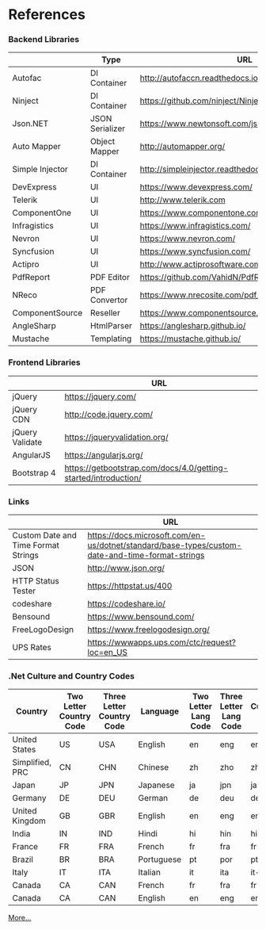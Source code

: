 # References

### Backend Libraries
||Type|URL|
|-----|-----|-----|
|Autofac|DI Container|http://autofaccn.readthedocs.io/en/latest/index.html|
|Ninject|DI Container|https://github.com/ninject/Ninject|
|Json.NET|JSON Serializer|https://www.newtonsoft.com/json|
|Auto Mapper|Object Mapper|http://automapper.org/|
|Simple Injector|DI Container|http://simpleinjector.readthedocs.io/en/latest/index.html|
|DevExpress|UI|https://www.devexpress.com/|
|Telerik|UI|http://www.telerik.com|
|ComponentOne|UI|https://www.componentone.com|
|Infragistics|UI|https://www.infragistics.com/|
|Nevron|UI|https://www.nevron.com/|
|Syncfusion|UI|https://www.syncfusion.com/|
|Actipro|UI|http://www.actiprosoftware.com/|
|PdfReport|PDF Editor|https://github.com/VahidN/PdfReport|
|NReco|PDF Convertor|https://www.nrecosite.com/pdf_generator_net.aspx|
|ComponentSource|Reseller|https://www.componentsource.com/|
|AngleSharp|HtmlParser|https://anglesharp.github.io/|
|Mustache|Templating|https://mustache.github.io/|

### Frontend Libraries
||URL|
|-----|-----|
|jQuery|https://jquery.com/|
|jQuery CDN|http://code.jquery.com/|
|jQuery Validate|https://jqueryvalidation.org/|
|AngularJS|https://angularjs.org/|
|Bootstrap 4|https://getbootstrap.com/docs/4.0/getting-started/introduction/|

### Links
||URL|
|-----|-----|
|Custom Date and Time Format Strings|https://docs.microsoft.com/en-us/dotnet/standard/base-types/custom-date-and-time-format-strings|
|JSON|http://www.json.org/|
|HTTP Status Tester|https://httpstat.us/400|
|codeshare|https://codeshare.io/|
|Bensound|https://www.bensound.com/|
|FreeLogoDesign|https://www.freelogodesign.org/|
|UPS Rates|https://wwwapps.ups.com/ctc/request?loc=en_US|

### .Net Culture and Country Codes

|Country|Two Letter Country Code|Three Letter Country Code|Language|Two Letter Lang Code|Three Letter Lang Code|CultureInfo Code|
|-------|-----------------------|-------------------------|--------|--------------------|----------------------|----------------|
|United States |US |USA |English |en |eng |en-US| 
|Simplified, PRC |CN |CHN |Chinese |zh |zho |zh-CN| 
|Japan |JP |JPN |Japanese |ja |jpn |ja-JP| 
|Germany |DE |DEU |German |de |deu |de-DE|
|United Kingdom |GB |GBR |English |en |eng |en-GB|
|India |IN |IND |Hindi |hi |hin |hi-IN| 
|France |FR |FRA |French |fr |fra |fr-FR| 
|Brazil |BR |BRA |Portuguese |pt |por |pt-BR| 
|Italy |IT |ITA |Italian |it |ita |it-IT| 
|Canada |CA |CAN |French |fr |fra |fr-CA| 
|Canada |CA |CAN |English |en |eng |en-CA| 

[More...](https://github.com/s78/References/blob/master/CultureAndCountryCodes.md)

